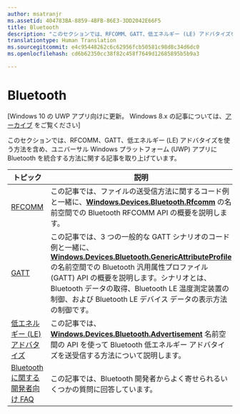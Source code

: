 ```yaml
---
author: msatranjr
ms.assetid: 404783BA-8859-4BFB-86E3-3DD2042E66F5
title: Bluetooth
description: "このセクションでは、RFCOMM、GATT、低エネルギー (LE) アドバタイズを使う方法を含め、ユニバーサル Windows プラットフォーム (UWP) アプリに Bluetooth を統合する方法に関する記事を取り上げています。"
translationtype: Human Translation
ms.sourcegitcommit: e4c95448262c6c62956fcb50581c98d8c34d6dc0
ms.openlocfilehash: cd6b62350cc38f82c458f7649d12685895b5b9a3

---
```

# Bluetooth

\[Windows 10 の UWP アプリ向けに更新。 Windows 8.x の記事については、[アーカイブ](http://go.microsoft.com/fwlink/p/?linkid=619132) をご覧ください\]

このセクションでは、RFCOMM、GATT、低エネルギー (LE) アドバタイズを使う方法を含め、ユニバーサル Windows プラットフォーム (UWP) アプリに Bluetooth を統合する方法に関する記事を取り上げています。

|トピック|説明|
|--------|------------------|
| [RFCOMM](send-or-receive-files-with-rfcomm.md)   | この記事では、ファイルの送受信方法に関するコード例と一緒に、[**Windows.Devices.Bluetooth.Rfcomm**](https://msdn.microsoft.com/library/windows/apps/Dn263529) の名前空間での Bluetooth RFCOMM API の概要を説明します。 |
| [GATT](gatt-scenarios.md) | この記事では、3 つの一般的な GATT シナリオのコード例と一緒に、[**Windows.Devices.Bluetooth.GenericAttributeProfile**](https://msdn.microsoft.com/library/windows/apps/Dn297685) の名前空間での Bluetooth 汎用属性プロファイル (GATT) API の概要を説明します。シナリオとは、Bluetooth データの取得、Bluetooth LE 温度測定装置の制御、および Bluetooth LE デバイス データの表示方法の制御です。 |
| [低エネルギー (LE) アドバタイズ](ble-beacon.md) | この記事では、[**Windows.Devices.Bluetooth.Advertisement**](https://msdn.microsoft.com/library/windows/apps/Dn894325) 名前空間の API を使って Bluetooth 低エネルギー アドバタイズを送受信する方法について説明します。  | 
| [Bluetooth に関する開発者向け FAQ](bluetooth-dev-faq.md) | この記事では、Bluetooth 開発者からよく寄せられるいくつかの質問に回答しています。 



<!--HONumber=Aug16_HO3-->


